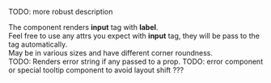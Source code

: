 TODO: more robust description

The component renders <b>input</b> tag with <b>label</b>.<br>
Feel free to use any attrs you expect with <b>input</b> tag,
they will be pass to the tag automatically.<br>
May be in various sizes and have different corner roundness.<br>
TODO: Renders error string if any passed to a prop.
TODO: error component or special tooltip component to avoid layout shift ???
